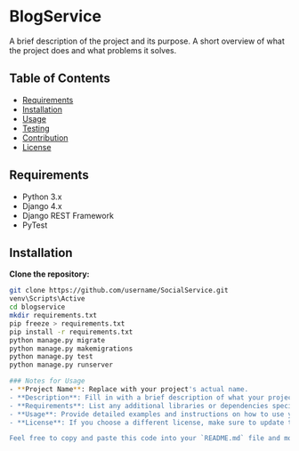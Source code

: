 # BlogService

A brief description of the project and its purpose. A short overview of what the project does and what problems it solves.

## Table of Contents

- [Requirements](#requirements)
- [Installation](#installation)
- [Usage](#usage)
- [Testing](#testing)
- [Contribution](#contribution)
- [License](#license)

## Requirements

- Python 3.x
- Django 4.x
- Django REST Framework
- PyTest

## Installation

**Clone the repository:**

```bash
git clone https://github.com/username/SocialService.git
venv\Scripts\Active
cd blogservice
mkdir requirements.txt
pip freeze > requirements.txt
pip install -r requirements.txt
python manage.py migrate
python manage.py makemigrations
python manage.py test
python manage.py runserver

### Notes for Usage
- **Project Name**: Replace with your project's actual name.
- **Description**: Fill in with a brief description of what your project does.
- **Requirements**: List any additional libraries or dependencies specific to your project.
- **Usage**: Provide detailed examples and instructions on how to use your application.
- **License**: If you choose a different license, make sure to update the license section accordingly.

Feel free to copy and paste this code into your `README.md` file and modify it as necessary!
